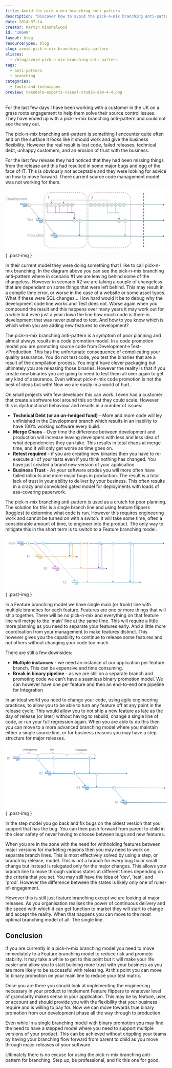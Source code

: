 ```yaml
---
title: Avoid the pick-n-mix branching anti-pattern
description: "Discover how to avoid the pick-n-mix branching anti-pattern in software development. Learn effective strategies to enhance code quality and team trust."
date: 2014-07-14
creator: Martin Hinshelwood
id: "10649"
layout: blog
resourceTypes: blog
slug: avoid-pick-n-mix-branching-anti-pattern
aliases:
  - /blog/avoid-pick-n-mix-branching-anti-pattern
tags:
  - anti-pattern
  - branching
categories:
  - tools-and-techniques
preview: nakedalm-experts-visual-studio-alm-4-4.png
---
```


For the last few days I have been working with a customer in the UK on a grass roots engagement to help them solve their source control issues. They have ended up with a pick-n-mix branching anti-pattern and could not see the way out.

The pick-n-mix branching anti-pattern is something I encounter quite often and on the surface it looks like it should work and give the business flexibility. However the real result is lost code, failed releases, technical debt, unhappy customers, and an erosion of trust with the business.

For the last few release they had noticed that they had been missing things from the release and this had resulted in some major bugs and egg of the face of IT. This is obviously not acceptable and they were looking for advice on how to move forward. There current source code management model was not working for them.

![clip_image001](images/clip_image0011-1-1.jpg "clip_image001")
{ .post-img }

In their current model they were doing something that I like to call pick-n-mix branching. In the diagram above you can see the pick-n-mix branching anti-pattern where in scenario #1 we are leaving behind some of the changeless. However in scenario #2 we are taking a couple of changeless that are dependant on some things that were left behind. This may result in a compile time error, or worse in the case of a website or some asset types. What if these were SQL changes... How hard would it be to debug why the development code line works and Test does not. Worse again when you compound the result and this happens over many years it may work out for a while but even just a year down the line how much code is there in development that was never pushed to test. And how to you know which is which when you are adding new features to development?

The pick-n-mix branching anti-pattern is a symptom of poor planning and almost always results in a code promotion model. In a code promotion model you are promoting source code from Development->Test->Production. This has the unfortunate consequence of complicating your quality assurance. You do not test code, you test the binaries that are a result of the compilation process. You might have clever packaging but ultimately you are releasing those binaries. However the reality is that if you create new binaries you are going to need to test them all over again to get any kind of assurance. Even without pick-n-mix code promotion is not the best of ideas but with! Now we are easily in a world of hurt.

On small projects with few developer this can work. I even had a customer that create a software tool around this so that they could scale. However this is dysfunctional behaviour and results in a number of issues:

- **Technical Debt (or an un-hedged fund)** - More and more code will ley unfinished in the Development branch which results in an inability to have 100% working software every build.
- **Merge Chaos** - Over time the difference between development and production will increase leaving developers with less and less idea of what dependencies they can take. This results in total chaos at merge time, and it will only get worse as time goes on.
- **Retest required** - if you are creating new binaries then you have to re-execute all of your tests even if you think nothing has changed. You have just created a brand new version of your application.
- **Business Trust** - As your software erodes you will more often have failed rollouts and more major bugs in production. The result is a total lack of trust in your ability to deliver by your business. This often results in a crazy and convoluted gated model for deployments with loads of ass-covering paperwork.

The pick-n-mix branching anti-pattern is used as a crutch for poor planning. The solution for this is a single branch line and using feature flippers (toggles) to determine what code is run. However this requires engineering work and cannot be turned on with a switch. It will take some time, often a considerable amount of time, to engineer into the product. The only way to mitigate this in the short term is to switch to a Feature branching model.

![clip_image002](images/clip_image0021-2-2.png "clip_image002")
{ .post-img }

In a Feature branching model we have single main (or trunk) line with multiple branches for each feature. Features are one or more things that will ship together. There will be no pick-n-mix and everything on that feature line will merge to the 'main' line at the same time. This will require a little more planning as you need to separate your features early. And a little more coordination from your management to make features distinct. This however gives you the capability to continue to release some features and not others without changing your code too much.

There are still a few downsides:

- **Multiple instances** - we need an instance of our application per feature branch. This can be expensive and time consuming.
- **Break in binary pipeline** - as we are still on a separate branch and promoting code we can't have a seamless binary promotion model. We can however have one per feature and then an end-to-end one pipeline for Integration

In an ideal world you need to change your code, using agile engineering practices, to allow you to be able to turn any feature off at any point in the release cycle. This would allow you to not ship a new feature as late as the day of release (or later) without having to rebuild, change a single line of code, or run your full regression again. When you are able to do this then you can move to a more advanced branching model where you maintain either a single source line, or for business reasons you may have a step structure for major releases.

![clip_image003](images/clip_image0031-3-3.png "clip_image003")
{ .post-img }

In the step model you go back and fix bugs on the oldest version that you support that has the bug. You can then push forward from parent to child in the clear safety of never having to choose between bugs and new features.

When you are in the zone with the need for withholding features between major versions for marketing reasons then you may need to work on separate branch lines. This is most effectively solved by using a step, or branch by release, model. This is not a branch for every bug fix or small change but instead is relegated only for the major changes. This allows your branch line to move through various states at different times depending on the criteria that you set. You may still have the idea of 'dev', 'test', and 'prod'. However the difference between the states is likely only one of rules-of-engagement.

However this is still just feature branching except we are looking at major releases. As you organisation realises the power of continuous delivery and the speed with which it can get function to market they will start to change and accept the reality. When that happens you can move to the most optimal branching model of all. The single line.

## Conclusion

If you are currently in a pick-n-mix branching model you need to move immediately to a Feature branching model to reduce risk and promote stability. It may take a while to get to this point but it will make your life easier and allow you to start building more trust with your business as you are more likely to be successful with releasing. At this point you can move to binary promotion on your main line to reduce your test matrix.

Once you are there you should look at implementing the engineering necessary in your product to implement Feature flippers to whatever level of granularity makes sense in your application. This may be by feature, user, or account and should provide you with the flexibility that your business require and is willing to pay for. Now we can move towards true binary promotion from our development phase all the way through to production.

Even while in a single branching model with binary promotion you may find the need to have a stepped model where you need to support multiple versions of your product. This can be achieved without crippling your teams by having your branching flow forward from parent to child as you move through major releases of your software.

Ultimately there is no excuse for using the pick-n-mix branching anti-pattern for branching. Step up, be professional, and fix this one for good.

